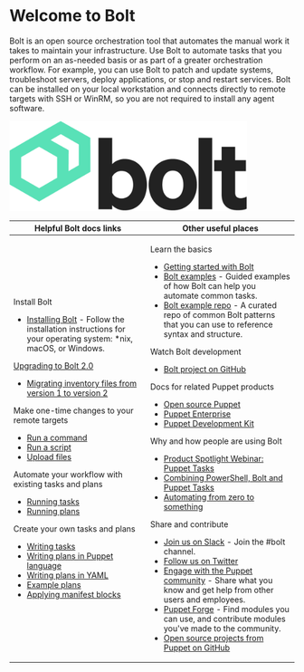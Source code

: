 # Welcome to Bolt

Bolt is an open source orchestration tool that automates the manual work it
takes to maintain your infrastructure. Use Bolt to automate tasks that you
perform on an as-needed basis or as part of a greater orchestration workflow.
For example, you can use Bolt to patch and update systems, troubleshoot servers,
deploy applications, or stop and restart services. Bolt can be installed on your
local workstation and connects directly to remote targets with SSH or WinRM, so
you are not required to install any agent software.

<img src="bolt-logo-dark.png" width="420" /><br/>

<table>
 <thead>
 <tr>
   <th>Helpful Bolt docs links</th>
   <th>Other useful places</th>
 </tr>
 </thead>
 <tbody>
 <tr>
   <td>
    <p>Install Bolt
        <ul>
            <li><a class="xref" href="bolt_installing.md">Installing Bolt</a> - Follow the installation instructions for your operating system: *nix, macOS, or Windows.</li>
        </ul>
    </p>
    <p><a class="xref" href="migrating_inventory_files.md">Upgrading to Bolt 2.0</a>
        <ul>
            <li><a class="xref" href="migrating_inventory_files.md#migrating-inventory-files-from-version-1-to-version-2">Migrating inventory files from version 1 to version 2</a></li>
        </ul>
    </p>
    <p>Make one-time changes to your remote targets
        <ul>
            <li><a class="xref" href="running_bolt_commands.md">Run a command</a></li>
            <li><a class="xref" href="running_bolt_commands.md">Run a script</a></li>
            <li><a class="xref" href="running_bolt_commands.md">Upload files</a></li>
        </ul>
    </p> 
    <p>Automate your workflow with existing tasks and plans
        <ul>
            <li><a class="xref" href="bolt_running_tasks.md">Running tasks</a></li>
            <li><a class="xref" href="bolt_running_plans.md">Running plans</a></li>
        </ul>
    </p>
    <p>Create your own tasks and plans
        <ul>
            <li><a class="xref" href="writing_tasks.md">Writing tasks</a></li>
            <li><a class="xref" href="writing_plans.md">Writing plans in Puppet language</a></li>
            <li><a class="xref" href="writing_yaml_plans.md">Writing plans in YAML</a></li>
            <li><a class="xref" href="writing_plans.md">Example plans</a></li>
            <li><a class="xref" href="applying_manifest_blocks.md">Applying manifest blocks</a></li>
        </ul> 
    </p>
   </td>
   <td>
    <p>Learn the basics
        <ul>
            <li><a class="xref" href="getting_started_with_bolt.md">Getting started with Bolt</a></li>
            <li><a class="xref" href="bolt_examples.md">Bolt examples</a> - Guided examples of how Bolt can help you automate common tasks.</li>
            <li><a href="https://github.com/puppetlabs/bolt-examples">Bolt example repo</a> - A curated repo of common Bolt patterns that you can use to reference syntax and structure.</li>
        </ul>
    </p>
    <p>Watch Bolt development
        <ul>
            <li><a class="xref" target="_blank" href="https://github.com/puppetlabs/bolt">Bolt project on GitHub</a></li>
        </ul>
    </p>
    <p>Docs for related Puppet products
        <ul>
            <li><a class="xref" target="_blank" href="https://puppet.com/docs/puppet/latest/index.html">Open source Puppet</a></li>
            <li><a class="xref" target="_blank" href="https://puppet.com/docs/pe/latest/pe_user_guide.html">Puppet Enterprise</a></li>
            <li><a class="xref" target="_blank" href="https://puppet.com/docs/pdk/latest/pdk.html">Puppet Development Kit</a></li>
        </ul>
    </p>
    <p>Why and how people are using Bolt
        <ul>
            <li><a class="xref" target="_blank" href="https://puppet.com/resources/webinar/product-spotlight-webinar-puppet-taskstm">Product Spotlight Webinar: Puppet Tasks</a></li>
            <li><a class="xref" target="_blank" href="https://puppet.com/blog/combining-powershell-bolt-and-puppet-tasks-part-1">Combining PowerShell, Bolt and Puppet Tasks</a></li>
            <li><a class="xref" target="_blank" href="https://puppet.com/blog/automating-from-zero-to-something/">Automating from zero to something</a></li>
        </ul>
    </p>
    <p>Share and contribute
        <ul>
            <li><a class="xref" target="_blank" href="https://slack.puppet.com">Join us on Slack</a> - Join the #bolt channel.</li>
            <li><a class="xref" target="_blank" href="https://twitter.com/puppetize/">Follow us on Twitter</a></li>
            <li><a class="xref" target="_blank" href="https://puppet.com/community">Engage with the Puppet community</a> - Share what you know and get help from other users and employees.</li>
            <li><a class="xref" target="_blank" href="https://forge.puppet.com">Puppet Forge</a> - Find modules you can use, and contribute modules you've made to the community.</li>
            <li><a class="xref" target="_blank" href="https://github.com/puppetlabs/">Open source projects from Puppet on GitHub</a></li>
        </ul>
    </p>        
   </td>
 </tr>
 </tbody>
</table>

